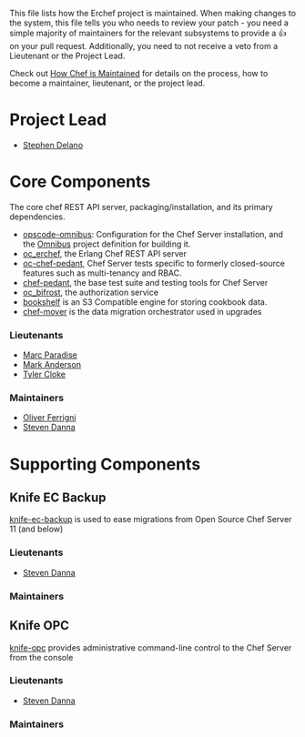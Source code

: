 
This file lists how the Erchef project is maintained. When making changes to the system,
this file tells you who needs to review your patch - you need a simple majority of
maintainers for the relevant subsystems to provide a :+1: on your pull request. Additionally,
you need to not receive a veto from a Lieutenant or the Project Lead.

Check out [How Chef is Maintained](https://www.github.com/chef/chef-rfc/blob/master/rfc030-maintenance-policy.md#how-the-project-is-maintained) for details on
the process, how to become a maintainer, lieutenant, or the project lead.

# Project Lead

* [Stephen Delano](http://github.com/sdelano)

# Core Components

The core chef REST API server, packaging/installation,  and its primary dependencies.

* [opscode-omnibus](https://www.github.com/chef/opscode-omnibus): Configuration for the Chef Server installation, and the [Omnibus](https://www.github.com/chef/omnibus) project definition for building it.
* [oc_erchef](https://www.github.com/chef/oc_erchef), the Erlang Chef REST API server
* [oc-chef-pedant](https://www.github.com/chef/oc-chef-pedant), Chef Server tests specific to formerly closed-source features such as multi-tenancy and RBAC.
* [chef-pedant](https://www.github.com/chef/chef-pedant), the base test suite and testing tools for Chef Server
* [oc_bifrost](https://www.github.com/chef/oc_bifrost), the authorization service
* [bookshelf](https://www.github.com/chef/bookshelf) is an S3 Compatible engine for storing cookbook data.
* [chef-mover](https://www.github.com/chef/chef-mover) is the data migration orchestrator used in upgrades

### Lieutenants

* [Marc Paradise](http://github.com/marcparadise)
* [Mark Anderson](http://github.com/manderson26)
* [Tyler Cloke](http://github.com/tylercloke)

### Maintainers

* [Oliver Ferrigni](http://github.com/oferrigni)
* [Steven Danna](https://www.github.com/stevendanna)

# Supporting Components

## Knife EC Backup

[knife-ec-backup](https://www.github.com/chef/knife-ec-backup) is used to ease migrations from Open Source Chef Server 11 (and below)

### Lieutenants

* [Steven Danna](https://www.github.com/stevendanna)

### Maintainers

## Knife OPC

[knife-opc](https://www.github.com/chef/knife-opc) provides  administrative command-line control to the Chef Server from the console

### Lieutenants

* [Steven Danna](https://www.github.com/stevendanna)

### Maintainers
